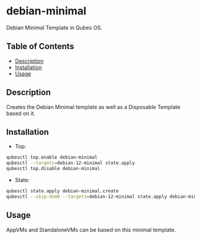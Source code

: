 # debian-minimal

Debian Minimal Template in Qubes OS.

## Table of Contents

* [Description](#description)
* [Installation](#installation)
* [Usage](#usage)

## Description

Creates the Debian Minimal template as well as a Disposable Template based on
it.

## Installation

- Top:
```sh
qubesctl top.enable debian-minimal
qubesctl --targets=debian-12-minimal state.apply
qubesctl top.disable debian-minimal
```

- State:
<!-- pkg:begin:post-install -->
```sh
qubesctl state.apply debian-minimal.create
qubesctl --skip-dom0 --targets=debian-12-minimal state.apply debian-minimal.install
```
<!-- pkg:end:post-install -->

## Usage

AppVMs and StandaloneVMs can be based on this minimal template.
